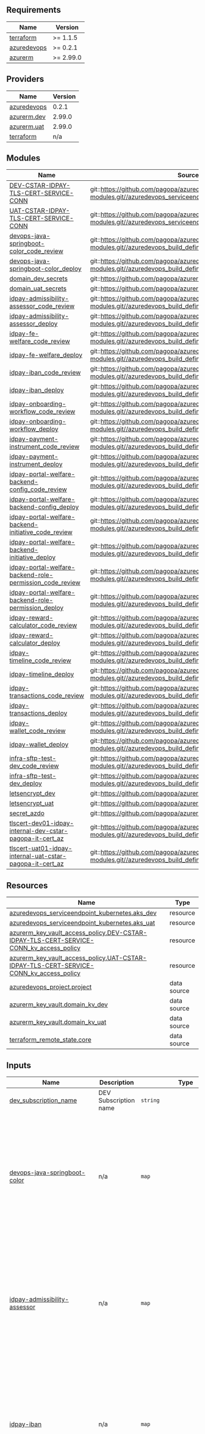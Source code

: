 <!-- markdownlint-disable -->
<!-- BEGINNING OF PRE-COMMIT-TERRAFORM DOCS HOOK -->
## Requirements

| Name | Version |
|------|---------|
| <a name="requirement_terraform"></a> [terraform](#requirement\_terraform) | >= 1.1.5 |
| <a name="requirement_azuredevops"></a> [azuredevops](#requirement\_azuredevops) | >= 0.2.1 |
| <a name="requirement_azurerm"></a> [azurerm](#requirement\_azurerm) | >= 2.99.0 |

## Providers

| Name | Version |
|------|---------|
| <a name="provider_azuredevops"></a> [azuredevops](#provider\_azuredevops) | 0.2.1 |
| <a name="provider_azurerm.dev"></a> [azurerm.dev](#provider\_azurerm.dev) | 2.99.0 |
| <a name="provider_azurerm.uat"></a> [azurerm.uat](#provider\_azurerm.uat) | 2.99.0 |
| <a name="provider_terraform"></a> [terraform](#provider\_terraform) | n/a |

## Modules

| Name | Source | Version |
|------|--------|---------|
| <a name="module_DEV-CSTAR-IDPAY-TLS-CERT-SERVICE-CONN"></a> [DEV-CSTAR-IDPAY-TLS-CERT-SERVICE-CONN](#module\_DEV-CSTAR-IDPAY-TLS-CERT-SERVICE-CONN) | git::https://github.com/pagopa/azuredevops-tf-modules.git//azuredevops_serviceendpoint_azurerm_limited | v2.1.0 |
| <a name="module_UAT-CSTAR-IDPAY-TLS-CERT-SERVICE-CONN"></a> [UAT-CSTAR-IDPAY-TLS-CERT-SERVICE-CONN](#module\_UAT-CSTAR-IDPAY-TLS-CERT-SERVICE-CONN) | git::https://github.com/pagopa/azuredevops-tf-modules.git//azuredevops_serviceendpoint_azurerm_limited | v2.1.0 |
| <a name="module_devops-java-springboot-color_code_review"></a> [devops-java-springboot-color\_code\_review](#module\_devops-java-springboot-color\_code\_review) | git::https://github.com/pagopa/azuredevops-tf-modules.git//azuredevops_build_definition_code_review | v2.2.0 |
| <a name="module_devops-java-springboot-color_deploy"></a> [devops-java-springboot-color\_deploy](#module\_devops-java-springboot-color\_deploy) | git::https://github.com/pagopa/azuredevops-tf-modules.git//azuredevops_build_definition_deploy | v2.2.0 |
| <a name="module_domain_dev_secrets"></a> [domain\_dev\_secrets](#module\_domain\_dev\_secrets) | git::https://github.com/pagopa/azurerm.git//key_vault_secrets_query | v2.0.4 |
| <a name="module_domain_uat_secrets"></a> [domain\_uat\_secrets](#module\_domain\_uat\_secrets) | git::https://github.com/pagopa/azurerm.git//key_vault_secrets_query | v2.0.4 |
| <a name="module_idpay-admissibility-assessor_code_review"></a> [idpay-admissibility-assessor\_code\_review](#module\_idpay-admissibility-assessor\_code\_review) | git::https://github.com/pagopa/azuredevops-tf-modules.git//azuredevops_build_definition_code_review | v2.2.0 |
| <a name="module_idpay-admissibility-assessor_deploy"></a> [idpay-admissibility-assessor\_deploy](#module\_idpay-admissibility-assessor\_deploy) | git::https://github.com/pagopa/azuredevops-tf-modules.git//azuredevops_build_definition_deploy | v2.2.0 |
| <a name="module_idpay-fe-welfare_code_review"></a> [idpay-fe-welfare\_code\_review](#module\_idpay-fe-welfare\_code\_review) | git::https://github.com/pagopa/azuredevops-tf-modules.git//azuredevops_build_definition_code_review | v2.2.0 |
| <a name="module_idpay-fe-welfare_deploy"></a> [idpay-fe-welfare\_deploy](#module\_idpay-fe-welfare\_deploy) | git::https://github.com/pagopa/azuredevops-tf-modules.git//azuredevops_build_definition_deploy | v2.2.0 |
| <a name="module_idpay-iban_code_review"></a> [idpay-iban\_code\_review](#module\_idpay-iban\_code\_review) | git::https://github.com/pagopa/azuredevops-tf-modules.git//azuredevops_build_definition_code_review | v2.2.0 |
| <a name="module_idpay-iban_deploy"></a> [idpay-iban\_deploy](#module\_idpay-iban\_deploy) | git::https://github.com/pagopa/azuredevops-tf-modules.git//azuredevops_build_definition_deploy | v2.2.0 |
| <a name="module_idpay-onboarding-workflow_code_review"></a> [idpay-onboarding-workflow\_code\_review](#module\_idpay-onboarding-workflow\_code\_review) | git::https://github.com/pagopa/azuredevops-tf-modules.git//azuredevops_build_definition_code_review | v2.2.0 |
| <a name="module_idpay-onboarding-workflow_deploy"></a> [idpay-onboarding-workflow\_deploy](#module\_idpay-onboarding-workflow\_deploy) | git::https://github.com/pagopa/azuredevops-tf-modules.git//azuredevops_build_definition_deploy | v2.2.0 |
| <a name="module_idpay-payment-instrument_code_review"></a> [idpay-payment-instrument\_code\_review](#module\_idpay-payment-instrument\_code\_review) | git::https://github.com/pagopa/azuredevops-tf-modules.git//azuredevops_build_definition_code_review | v2.2.0 |
| <a name="module_idpay-payment-instrument_deploy"></a> [idpay-payment-instrument\_deploy](#module\_idpay-payment-instrument\_deploy) | git::https://github.com/pagopa/azuredevops-tf-modules.git//azuredevops_build_definition_deploy | v2.2.0 |
| <a name="module_idpay-portal-welfare-backend-config_code_review"></a> [idpay-portal-welfare-backend-config\_code\_review](#module\_idpay-portal-welfare-backend-config\_code\_review) | git::https://github.com/pagopa/azuredevops-tf-modules.git//azuredevops_build_definition_code_review | v2.2.0 |
| <a name="module_idpay-portal-welfare-backend-config_deploy"></a> [idpay-portal-welfare-backend-config\_deploy](#module\_idpay-portal-welfare-backend-config\_deploy) | git::https://github.com/pagopa/azuredevops-tf-modules.git//azuredevops_build_definition_deploy | v2.2.0 |
| <a name="module_idpay-portal-welfare-backend-initiative_code_review"></a> [idpay-portal-welfare-backend-initiative\_code\_review](#module\_idpay-portal-welfare-backend-initiative\_code\_review) | git::https://github.com/pagopa/azuredevops-tf-modules.git//azuredevops_build_definition_code_review | v2.2.0 |
| <a name="module_idpay-portal-welfare-backend-initiative_deploy"></a> [idpay-portal-welfare-backend-initiative\_deploy](#module\_idpay-portal-welfare-backend-initiative\_deploy) | git::https://github.com/pagopa/azuredevops-tf-modules.git//azuredevops_build_definition_deploy | v2.2.0 |
| <a name="module_idpay-portal-welfare-backend-role-permission_code_review"></a> [idpay-portal-welfare-backend-role-permission\_code\_review](#module\_idpay-portal-welfare-backend-role-permission\_code\_review) | git::https://github.com/pagopa/azuredevops-tf-modules.git//azuredevops_build_definition_code_review | v2.2.0 |
| <a name="module_idpay-portal-welfare-backend-role-permission_deploy"></a> [idpay-portal-welfare-backend-role-permission\_deploy](#module\_idpay-portal-welfare-backend-role-permission\_deploy) | git::https://github.com/pagopa/azuredevops-tf-modules.git//azuredevops_build_definition_deploy | v2.2.0 |
| <a name="module_idpay-reward-calculator_code_review"></a> [idpay-reward-calculator\_code\_review](#module\_idpay-reward-calculator\_code\_review) | git::https://github.com/pagopa/azuredevops-tf-modules.git//azuredevops_build_definition_code_review | v2.2.0 |
| <a name="module_idpay-reward-calculator_deploy"></a> [idpay-reward-calculator\_deploy](#module\_idpay-reward-calculator\_deploy) | git::https://github.com/pagopa/azuredevops-tf-modules.git//azuredevops_build_definition_deploy | v2.2.0 |
| <a name="module_idpay-timeline_code_review"></a> [idpay-timeline\_code\_review](#module\_idpay-timeline\_code\_review) | git::https://github.com/pagopa/azuredevops-tf-modules.git//azuredevops_build_definition_code_review | v2.2.0 |
| <a name="module_idpay-timeline_deploy"></a> [idpay-timeline\_deploy](#module\_idpay-timeline\_deploy) | git::https://github.com/pagopa/azuredevops-tf-modules.git//azuredevops_build_definition_deploy | v2.2.0 |
| <a name="module_idpay-transactions_code_review"></a> [idpay-transactions\_code\_review](#module\_idpay-transactions\_code\_review) | git::https://github.com/pagopa/azuredevops-tf-modules.git//azuredevops_build_definition_code_review | v2.2.0 |
| <a name="module_idpay-transactions_deploy"></a> [idpay-transactions\_deploy](#module\_idpay-transactions\_deploy) | git::https://github.com/pagopa/azuredevops-tf-modules.git//azuredevops_build_definition_deploy | v2.2.0 |
| <a name="module_idpay-wallet_code_review"></a> [idpay-wallet\_code\_review](#module\_idpay-wallet\_code\_review) | git::https://github.com/pagopa/azuredevops-tf-modules.git//azuredevops_build_definition_code_review | v2.2.0 |
| <a name="module_idpay-wallet_deploy"></a> [idpay-wallet\_deploy](#module\_idpay-wallet\_deploy) | git::https://github.com/pagopa/azuredevops-tf-modules.git//azuredevops_build_definition_deploy | v2.2.0 |
| <a name="module_infra-sftp-test-dev_code_review"></a> [infra-sftp-test-dev\_code\_review](#module\_infra-sftp-test-dev\_code\_review) | git::https://github.com/pagopa/azuredevops-tf-modules.git//azuredevops_build_definition_code_review | v2.2.0 |
| <a name="module_infra-sftp-test-dev_deploy"></a> [infra-sftp-test-dev\_deploy](#module\_infra-sftp-test-dev\_deploy) | git::https://github.com/pagopa/azuredevops-tf-modules.git//azuredevops_build_definition_deploy | v2.2.0 |
| <a name="module_letsencrypt_dev"></a> [letsencrypt\_dev](#module\_letsencrypt\_dev) | git::https://github.com/pagopa/azurerm.git//letsencrypt_credential | v2.18.0 |
| <a name="module_letsencrypt_uat"></a> [letsencrypt\_uat](#module\_letsencrypt\_uat) | git::https://github.com/pagopa/azurerm.git//letsencrypt_credential | v2.18.0 |
| <a name="module_secret_azdo"></a> [secret\_azdo](#module\_secret\_azdo) | git::https://github.com/pagopa/azurerm.git//key_vault_secrets_query | v2.0.5 |
| <a name="module_tlscert-dev01-idpay-internal-dev-cstar-pagopa-it-cert_az"></a> [tlscert-dev01-idpay-internal-dev-cstar-pagopa-it-cert\_az](#module\_tlscert-dev01-idpay-internal-dev-cstar-pagopa-it-cert\_az) | git::https://github.com/pagopa/azuredevops-tf-modules.git//azuredevops_build_definition_tls_cert | v2.1.0 |
| <a name="module_tlscert-uat01-idpay-internal-uat-cstar-pagopa-it-cert_az"></a> [tlscert-uat01-idpay-internal-uat-cstar-pagopa-it-cert\_az](#module\_tlscert-uat01-idpay-internal-uat-cstar-pagopa-it-cert\_az) | git::https://github.com/pagopa/azuredevops-tf-modules.git//azuredevops_build_definition_tls_cert | v2.1.0 |

## Resources

| Name | Type |
|------|------|
| [azuredevops_serviceendpoint_kubernetes.aks_dev](https://registry.terraform.io/providers/microsoft/azuredevops/latest/docs/resources/serviceendpoint_kubernetes) | resource |
| [azuredevops_serviceendpoint_kubernetes.aks_uat](https://registry.terraform.io/providers/microsoft/azuredevops/latest/docs/resources/serviceendpoint_kubernetes) | resource |
| [azurerm_key_vault_access_policy.DEV-CSTAR-IDPAY-TLS-CERT-SERVICE-CONN_kv_access_policy](https://registry.terraform.io/providers/hashicorp/azurerm/latest/docs/resources/key_vault_access_policy) | resource |
| [azurerm_key_vault_access_policy.UAT-CSTAR-IDPAY-TLS-CERT-SERVICE-CONN_kv_access_policy](https://registry.terraform.io/providers/hashicorp/azurerm/latest/docs/resources/key_vault_access_policy) | resource |
| [azuredevops_project.project](https://registry.terraform.io/providers/microsoft/azuredevops/latest/docs/data-sources/project) | data source |
| [azurerm_key_vault.domain_kv_dev](https://registry.terraform.io/providers/hashicorp/azurerm/latest/docs/data-sources/key_vault) | data source |
| [azurerm_key_vault.domain_kv_uat](https://registry.terraform.io/providers/hashicorp/azurerm/latest/docs/data-sources/key_vault) | data source |
| [terraform_remote_state.core](https://registry.terraform.io/providers/hashicorp/terraform/latest/docs/data-sources/remote_state) | data source |

## Inputs

| Name | Description | Type | Default | Required |
|------|-------------|------|---------|:--------:|
| <a name="input_dev_subscription_name"></a> [dev\_subscription\_name](#input\_dev\_subscription\_name) | DEV Subscription name | `string` | n/a | yes |
| <a name="input_devops-java-springboot-color"></a> [devops-java-springboot-color](#input\_devops-java-springboot-color) | n/a | `map` | <pre>{<br>  "pipeline": {<br>    "enable_code_review": true,<br>    "enable_deploy": true,<br>    "path": "idpay\\devops-java-springboot-color"<br>  },<br>  "repository": {<br>    "branch_name": "refs/heads/main",<br>    "name": "devops-java-springboot-color",<br>    "organization": "pagopa",<br>    "pipelines_path": ".devops",<br>    "yml_prefix_name": "cstar-idpay"<br>  }<br>}</pre> | no |
| <a name="input_idpay-admissibility-assessor"></a> [idpay-admissibility-assessor](#input\_idpay-admissibility-assessor) | n/a | `map` | <pre>{<br>  "pipeline": {<br>    "enable_code_review": true,<br>    "enable_deploy": true,<br>    "path": "idpay\\idpay-admissibility-assessor"<br>  },<br>  "repository": {<br>    "branch_name": "refs/heads/release-dev",<br>    "name": "idpay-admissibility-assessor",<br>    "organization": "pagopa",<br>    "pipelines_path": ".devops",<br>    "yml_prefix_name": null<br>  }<br>}</pre> | no |
| <a name="input_idpay-iban"></a> [idpay-iban](#input\_idpay-iban) | n/a | `map` | <pre>{<br>  "pipeline": {<br>    "enable_code_review": true,<br>    "enable_deploy": true,<br>    "path": "idpay\\idpay-iban"<br>  },<br>  "repository": {<br>    "branch_name": "release-dev",<br>    "name": "idpay-iban",<br>    "organization": "pagopa",<br>    "pipelines_path": ".devops",<br>    "yml_prefix_name": null<br>  }<br>}</pre> | no |
| <a name="input_idpay-onboarding-workflow"></a> [idpay-onboarding-workflow](#input\_idpay-onboarding-workflow) | n/a | `map` | <pre>{<br>  "pipeline": {<br>    "enable_code_review": true,<br>    "enable_deploy": true,<br>    "path": "idpay\\idpay-onboarding-workflow"<br>  },<br>  "repository": {<br>    "branch_name": "release-dev",<br>    "name": "idpay-onboarding-workflow",<br>    "organization": "pagopa",<br>    "pipelines_path": ".devops",<br>    "yml_prefix_name": null<br>  }<br>}</pre> | no |
| <a name="input_idpay-payment-instrument"></a> [idpay-payment-instrument](#input\_idpay-payment-instrument) | n/a | `map` | <pre>{<br>  "pipeline": {<br>    "enable_code_review": true,<br>    "enable_deploy": true,<br>    "path": "idpay\\idpay-payment-instrument"<br>  },<br>  "repository": {<br>    "branch_name": "release-dev",<br>    "name": "idpay-payment-instrument",<br>    "organization": "pagopa",<br>    "pipelines_path": ".devops",<br>    "yml_prefix_name": null<br>  }<br>}</pre> | no |
| <a name="input_idpay-portal-welfare-backend-config"></a> [idpay-portal-welfare-backend-config](#input\_idpay-portal-welfare-backend-config) | n/a | `map` | <pre>{<br>  "pipeline": {<br>    "enable_code_review": true,<br>    "enable_deploy": true,<br>    "path": "idpay\\idpay-portal-welfare-backend-config"<br>  },<br>  "repository": {<br>    "branch_name": "release-dev",<br>    "name": "idpay-portal-welfare-backend-config",<br>    "organization": "pagopa",<br>    "pipelines_path": ".devops",<br>    "yml_prefix_name": null<br>  }<br>}</pre> | no |
| <a name="input_idpay-portal-welfare-backend-initiative"></a> [idpay-portal-welfare-backend-initiative](#input\_idpay-portal-welfare-backend-initiative) | n/a | `map` | <pre>{<br>  "pipeline": {<br>    "enable_code_review": true,<br>    "enable_deploy": true,<br>    "path": "idpay\\idpay-portal-welfare-backend-initiative"<br>  },<br>  "repository": {<br>    "branch_name": "release-dev",<br>    "name": "idpay-portal-welfare-backend-initiative",<br>    "organization": "pagopa",<br>    "pipelines_path": ".devops",<br>    "yml_prefix_name": null<br>  }<br>}</pre> | no |
| <a name="input_idpay-portal-welfare-backend-role-permission"></a> [idpay-portal-welfare-backend-role-permission](#input\_idpay-portal-welfare-backend-role-permission) | n/a | `map` | <pre>{<br>  "pipeline": {<br>    "enable_code_review": true,<br>    "enable_deploy": true,<br>    "path": "idpay\\idpay-portal-welfare-backend-role-permission"<br>  },<br>  "repository": {<br>    "branch_name": "release-dev",<br>    "name": "idpay-portal-welfare-backend-role-permission",<br>    "organization": "pagopa",<br>    "pipelines_path": ".devops",<br>    "yml_prefix_name": null<br>  }<br>}</pre> | no |
| <a name="input_idpay-portal-welfare-frontend"></a> [idpay-portal-welfare-frontend](#input\_idpay-portal-welfare-frontend) | n/a | `map` | <pre>{<br>  "pipeline": {<br>    "enable_code_review": true,<br>    "enable_deploy": true,<br>    "path": "idpay\\idpay-portal-welfare-frontend"<br>  },<br>  "repository": {<br>    "branch_name": "refs/heads/main",<br>    "name": "idpay-portal-welfare-frontend",<br>    "organization": "pagopa",<br>    "path": "idpay\\frontend",<br>    "pipelines_path": ".devops",<br>    "yml_prefix_name": null<br>  }<br>}</pre> | no |
| <a name="input_idpay-reward-calculator"></a> [idpay-reward-calculator](#input\_idpay-reward-calculator) | n/a | `map` | <pre>{<br>  "pipeline": {<br>    "enable_code_review": true,<br>    "enable_deploy": true,<br>    "path": "idpay\\idpay-reward-calculator"<br>  },<br>  "repository": {<br>    "branch_name": "release-dev",<br>    "name": "idpay-reward-calculator",<br>    "organization": "pagopa",<br>    "pipelines_path": ".devops",<br>    "yml_prefix_name": null<br>  }<br>}</pre> | no |
| <a name="input_idpay-timeline"></a> [idpay-timeline](#input\_idpay-timeline) | n/a | `map` | <pre>{<br>  "pipeline": {<br>    "enable_code_review": true,<br>    "enable_deploy": true,<br>    "path": "idpay\\idpay-timeline"<br>  },<br>  "repository": {<br>    "branch_name": "release-dev",<br>    "name": "idpay-timeline",<br>    "organization": "pagopa",<br>    "pipelines_path": ".devops",<br>    "yml_prefix_name": null<br>  }<br>}</pre> | no |
| <a name="input_idpay-transactions"></a> [idpay-transactions](#input\_idpay-transactions) | n/a | `map` | <pre>{<br>  "pipeline": {<br>    "enable_code_review": true,<br>    "enable_deploy": true,<br>    "path": "idpay\\idpay-transactions"<br>  },<br>  "repository": {<br>    "branch_name": "release-dev",<br>    "name": "idpay-transactions",<br>    "organization": "pagopa",<br>    "pipelines_path": ".devops",<br>    "yml_prefix_name": null<br>  }<br>}</pre> | no |
| <a name="input_idpay-wallet"></a> [idpay-wallet](#input\_idpay-wallet) | n/a | `map` | <pre>{<br>  "pipeline": {<br>    "enable_code_review": true,<br>    "enable_deploy": true,<br>    "path": "idpay\\idpay-wallet"<br>  },<br>  "repository": {<br>    "branch_name": "release-dev",<br>    "name": "idpay-wallet",<br>    "organization": "pagopa",<br>    "pipelines_path": ".devops",<br>    "yml_prefix_name": null<br>  }<br>}</pre> | no |
| <a name="input_infra-sftp-test-dev"></a> [infra-sftp-test-dev](#input\_infra-sftp-test-dev) | n/a | `map` | <pre>{<br>  "pipeline": {<br>    "enable_code_review": false,<br>    "enable_deploy": true,<br>    "path": "cstar-dev"<br>  },<br>  "repository": {<br>    "branch_name": "refs/heads/main",<br>    "name": "infra-sftp-test",<br>    "organization": "pagopa",<br>    "pipelines_path": ".devops",<br>    "yml_prefix_name": null<br>  }<br>}</pre> | no |
| <a name="input_prod_subscription_name"></a> [prod\_subscription\_name](#input\_prod\_subscription\_name) | PROD Subscription name | `string` | n/a | yes |
| <a name="input_project_name"></a> [project\_name](#input\_project\_name) | Project name (e.g. pagoPA platform) | `string` | n/a | yes |
| <a name="input_terraform_remote_state_core"></a> [terraform\_remote\_state\_core](#input\_terraform\_remote\_state\_core) | n/a | <pre>object({<br>    resource_group_name  = string,<br>    storage_account_name = string,<br>    container_name       = string,<br>    key                  = string<br>  })</pre> | n/a | yes |
| <a name="input_tlscert-dev01-idpay-internal-dev-cstar-pagopa-it"></a> [tlscert-dev01-idpay-internal-dev-cstar-pagopa-it](#input\_tlscert-dev01-idpay-internal-dev-cstar-pagopa-it) | n/a | `map` | <pre>{<br>  "pipeline": {<br>    "dns_record_name": "dev01.idpay.internal",<br>    "dns_zone_name": "dev.cstar.pagopa.it",<br>    "enable_tls_cert": true,<br>    "path": "TLS-Certificates\\DEV",<br>    "variables": {<br>      "CERT_NAME_EXPIRE_SECONDS": "2592000"<br>    },<br>    "variables_secret": {}<br>  },<br>  "repository": {<br>    "branch_name": "master",<br>    "name": "le-azure-acme-tiny",<br>    "organization": "pagopa",<br>    "pipelines_path": "."<br>  }<br>}</pre> | no |
| <a name="input_tlscert-uat01-idpay-internal-uat-cstar-pagopa-it"></a> [tlscert-uat01-idpay-internal-uat-cstar-pagopa-it](#input\_tlscert-uat01-idpay-internal-uat-cstar-pagopa-it) | n/a | `map` | <pre>{<br>  "pipeline": {<br>    "dns_record_name": "uat01.idpay.internal",<br>    "dns_zone_name": "uat.cstar.pagopa.it",<br>    "enable_tls_cert": true,<br>    "path": "TLS-Certificates\\UAT",<br>    "variables": {<br>      "CERT_NAME_EXPIRE_SECONDS": "2592000"<br>    },<br>    "variables_secret": {}<br>  },<br>  "repository": {<br>    "branch_name": "master",<br>    "name": "le-azure-acme-tiny",<br>    "organization": "pagopa",<br>    "pipelines_path": "."<br>  }<br>}</pre> | no |
| <a name="input_uat_subscription_name"></a> [uat\_subscription\_name](#input\_uat\_subscription\_name) | UAT Subscription name | `string` | n/a | yes |

## Outputs

No outputs.
<!-- END OF PRE-COMMIT-TERRAFORM DOCS HOOK -->
